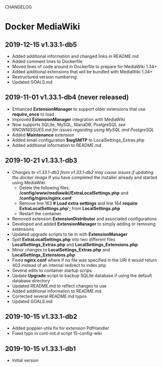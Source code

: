 CHANGELOG

# Docker MediaWiki

## 2019-12-15 v1.33.1-db5

* Added additional information and changed links in README.md
* Added comment lines to Dockerfile
* Moved lines of code around in Dockerfile to prepare for MediaWiki 1.34+
* Added additional extensions that will be bundled with MediaWiki 1.34+
* Restructured version numbering
* Updated GOALS.md

## 2019-11-01 v1.33.1-db4 (never released)

* Enhanced **ExtensionManager** to support older extensions that use **require_once** to load
* Improved **ExtensionManager** integration with MediaWiki
* Now supports SQLite, MySQL, MariaDB, PostgreSQL *see KNOWNISSUES.md for issues regarding using MySQL and PostgreSQL*
* Added **Maintenance** extension
* Added email configuration **$wgSMTP** to LocalSettings_Extras.php
* Added additional information to README.md

## 2019-10-21 v1.33.1-db3

* *Changes to v1.33.1-db3 from v1.33.1-db2 may cause issues if updating the docker image*
	If you have completed the installer already and started using MediaWiki
	* Delete the following files: **/config/www/mediawiki/ExtraLocalSettings.php** and **/config/nginx/nginx.conf**
	* Remove line 163 **# Load extra settings** and line 164 **require ExtraLocalSettings.php';** from **LocalSettings.php**
	* Restart the container.
* Removed extension **ExtensionDistributor** and associated configurations
* Developed and added **ExtensionManager** to simply adding or removing extensions
* Updated upgrade scripts to tie in with **ExtensionManager**
* Split **ExtraLocalSettings.php** into two different files **LocalSettings_Extras.php** and **LocalSettings_Extensions.php**
* Minor changes to **LocalSettings_Extras.php** and **LocalSettings_Extensions.php**
* Fixed **nginx.conf** where if no file was specified in the URI it would return 403 instead of an internal redirect to index.php
* Several edits to container startup scrips
* Update **Upgrade** script to backup SQLite database if using the default database directory
* Updated README.md to reflect changes to use
* Added additional information to README.md
* Corrected several README.md typos
* Updated GOALS.md


## 2019-10-15 v1.33.1-db2

* Added poppler-utils fix for extension PdfHandler
* Fixed typo in cont-init.d script 15-config-wiki


## 2019-10-15 v1.33.1-db1

* Initial version
